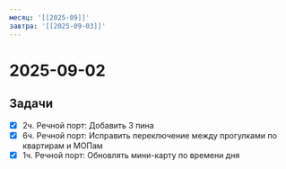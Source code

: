 ```yaml
---
месяц: '[[2025-09]]'
завтра: '[[2025-09-03]]'
---
```


# 2025-09-02

## Задачи

 - [x] 2ч. Речной порт: Добавить 3 пина
 - [x] 6ч. Речной порт: Исправить переключение между прогулками по квартирам и МОПам
 - [x] 1ч. Речной порт: Обновлять мини-карту по времени дня
